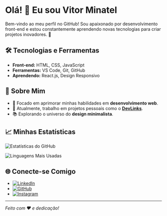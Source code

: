 # Olá! 👋 Eu sou Vitor Minatel

Bem-vindo ao meu perfil no GitHub! Sou apaixonado por desenvolvimento front-end e estou constantemente aprendendo novas tecnologias para criar projetos inovadores. 🌱

## 🛠️ Tecnologias e Ferramentas
- **Front-end:** HTML, CSS, JavaScript
- **Ferramentas:** VS Code, Git, GitHub
- **Aprendendo:** React.js, Design Responsivo

## 🚀 Sobre Mim
- 🎯 Focado em aprimorar minhas habilidades em **desenvolvimento web**.
- 💼 Atualmente, trabalho em projetos pessoais como o **[DevLinks](https://github.com/VitorMinatel/devlinks)**.
- 📚 Explorando o universo do **design minimalista**.

## 📈 Minhas Estatísticas

![Estatísticas do GitHub](https://github-readme-stats.vercel.app/api?username=VitorMinatel&show_icons=true&theme=radical&count_private=true)

![Linguagens Mais Usadas](https://github-readme-stats.vercel.app/api/top-langs/?username=VitorMinatel&layout=compact&theme=radical)

## 🌐 Conecte-se Comigo
- [![LinkedIn](https://img.shields.io/badge/-LinkedIn-0e76a8?style=flat&logo=linkedin&logoColor=white)](https://www.linkedin.com/in/vitor-minatel-silva-9ab9a4215/)
- [![GitHub](https://img.shields.io/badge/-GitHub-181717?style=flat&logo=github&logoColor=white)](https://github.com/VitorMinatel)
- [![Instagram](https://img.shields.io/badge/-Instagram-E4405F?style=flat&logo=instagram&logoColor=white)](https://instagram.com/vitor_minatel)

---

_Feito com ❤️ e dedicação!_
